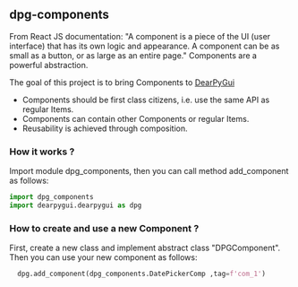 ## dpg-components

 From React JS documentation:  "A component is a piece of the UI (user interface) that has its own logic and appearance. A component can be as small as a button, or as large as an entire page." Components are a powerful abstraction.   

The goal of this project is to bring Components to [DearPyGui](https://github.com/hoffstadt/DearPyGui)   

 - Components should be first class citizens, i.e. use the same API as regular Items.
 - Components can contain other Components or regular Items.
 - Reusability is achieved through composition.

### How it works ?
Import module dpg_components, then you can call method add_component as follows:

```python 
import dpg_components
import dearpygui.dearpygui as dpg
```

### How to create and use a new Component ?

First, create a new class and implement abstract class "DPGComponent". Then you can use your new component as follows:   
```python 
  dpg.add_component(dpg_components.DatePickerComp ,tag=f'com_1')
```
